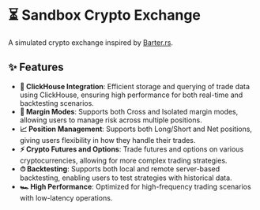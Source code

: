 
# ⏳ Sandbox Crypto Exchange

A simulated crypto exchange inspired by [Barter.rs](https://github.com/barter-rs/barter).

## ✨ Features

- **💾 ClickHouse Integration**: Efficient storage and querying of trade data using ClickHouse, ensuring high performance for both real-time and backtesting scenarios.
- **🔐 Margin Modes**: Supports both Cross and Isolated margin modes, allowing users to manage risk across multiple positions.
- **📈 Position Management**: Supports both Long/Short and Net positions, giving users flexibility in how they handle their trades.
- **⚡️ Crypto Futures and Options**: Trade futures and options on various cryptocurrencies, allowing for more complex trading strategies.
- **⏱ Backtesting**: Supports both local and remote server-based backtesting, enabling users to test strategies with historical data.
- **🏎 High Performance**: Optimized for high-frequency trading scenarios with low-latency operations.